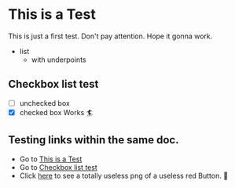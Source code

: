 # This is a Test

This is just a first test. Don't pay attention.
Hope it gonna work.
- list
  - with underpoints 

## Checkbox list test 
- [ ] unchecked box
- [x] checked box
 Works 🏄

## Testing links within the same doc. 

- Go to [This is a Test](#This-is-a-test)
- Go to [Checkbox list test](#Checkbox-list-test) 
- Click [here](https://m.gjcdn.net/game-thumbnail/500/373375-crop8_23_787_461-f8iczend-v4.png) to see a totally useless png of a useless red Button. 🔴
